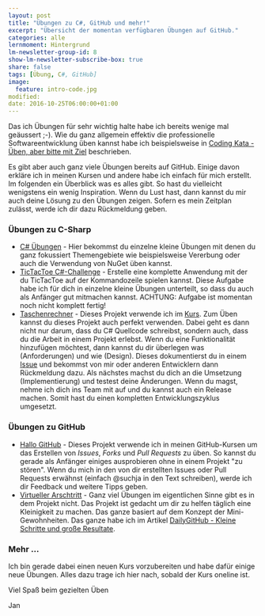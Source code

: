 ```yaml
---
layout: post
title: "Übungen zu C#, GitHub und mehr!"
excerpt: "Übersicht der momentan verfügbaren Übungen auf GitHub."
categories: alle
lernmoment: Hintergrund
lm-newsletter-group-id: 8
show-lm-newsletter-subscribe-box: true
share: false
tags: [Übung, C#, GitHub]
image:
  feature: intro-code.jpg
modified:
date: 2016-10-25T06:00:00+01:00
---
```


Das ich Übungen für sehr wichtig halte habe ich bereits wenige mal geäussert ;-). Wie du ganz allgemein effektiv die professionelle Softwareentwicklung üben kannst habe ich beispielsweise in [Coding Kata - Üben, aber bitte mit Ziel](/alle/ueben-mit-coding-katas/) beschrieben.

Es gibt aber auch ganz viele Übungen bereits auf GitHub. Einige davon erkläre ich in meinen Kursen und andere habe ich einfach für mich erstellt. Im folgenden ein Überblick was es alles gibt. So hast du vielleicht wenigstens ein wenig Inspiration. Wenn du Lust hast, dann kannst du mir auch deine Lösung zu den Übungen zeigen. Sofern es mein Zeitplan zulässt, werde ich dir dazu Rückmeldung geben.

### Übungen zu C-Sharp

 - [C# Übungen](https://github.com/LernMoment/csharp-uebungen) - Hier bekommst du einzelne kleine Übungen mit denen du ganz fokussiert Themengebiete wie beispielsweise Vererbung oder auch die Verwendung von NuGet üben kannst.
 - [TicTacToe C#-Challenge](https://github.com/LernMoment/ttt-challenge) - Erstelle eine komplette Anwendung mit der du TicTacToe auf der Kommandozeile spielen kannst. Diese Aufgabe habe ich für dich in einzelne kleine Übungen unterteilt, so dass du auch als Anfänger gut mitmachen kannst. ACHTUNG: Aufgabe ist momentan noch nicht komplett fertig!
 - [Taschenrechner](https://github.com/LernMoment/einstieg-csharp-taschenrechner) - Dieses Projekt verwende ich im [Kurs](/einstieg-csharp/). Zum Üben kannst du dieses Projekt auch perfekt verwenden. Dabei geht es dann nicht nur darum, dass du C# Quellcode schreibst, sondern auch, dass du die Arbeit in einem Projekt erlebst. Wenn du eine Funktionalität hinzufügen möchtest, dann kannst du dir überlegen was (Anforderungen) und wie (Design). Dieses dokumentierst du in einem [Issue](https://github.com/LernMoment/einstieg-csharp-taschenrechner/issues) und bekommst von mir oder anderen Entwicklern dann Rückmeldung dazu. Als nächstes machst du dich an die Umsetzung (Implementierung) und testest deine Änderungen. Wenn du magst, nehme ich dich ins Team mit auf und du kannst auch ein Release machen. Somit hast du einen kompletten Entwicklungszyklus umgesetzt.   

### Übungen zu GitHub

 - [Hallo GitHub](https://github.com/LMStudent/hallo-github) - Dieses Projekt verwende ich in meinen GitHub-Kursen um das Erstellen von *Issues*, *Forks* und *Pull Requests* zu üben. So kannst du gerade als Anfänger einiges ausprobieren ohne in einem Projekt "zu stören". Wenn du mich in den von dir erstellten Issues oder Pull Requests erwähnst (einfach @suchja in den Text schreiben), werde ich dir Feedback und weitere Tipps geben.
 - [Virtueller Arschtritt](https://github.com/LernMoment/DailyGitHub) - Ganz viel Übungen im eigentlichen Sinne gibt es in dem Projekt nicht. Das Projekt ist gedacht um dir zu helfen täglich eine Kleinigkeit zu machen. Das ganze basiert auf dem Konzept der Mini-Gewohnheiten. Das ganze habe ich im Artikel [DailyGitHub - Kleine Schritte und große Resultate](/hintergrund/meine-motivation-fuer-dailygithub/).

### Mehr ...

Ich bin gerade dabei einen neuen Kurs vorzubereiten und habe dafür einige neue Übungen. Alles dazu trage ich hier nach, sobald der Kurs oneline ist.

Viel Spaß beim gezielten Üben

Jan
